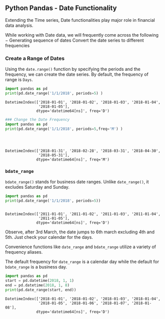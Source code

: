 
## Python Pandas - Date Functionality

Extending the Time series, Date functionalities play major role in financial data analysis. 

While working with Date data, we will frequently come across the following − Generating sequence of dates Convert the 
date series to different frequencies 


### Create a Range of Dates 

Using the ``date.range()`` function by specifying the periods and the frequency,
we can create the date series. By default, the frequency of range is ``Days``.


```python
import pandas as pd 
print(pd.date_range('1/1/2018', periods=5) )
```

    DatetimeIndex(['2018-01-01', '2018-01-02', '2018-01-03', '2018-01-04',
                   '2018-01-05'],
                  dtype='datetime64[ns]', freq='D')



```python
### Change the Date Frequency
import pandas as pd 
print(pd.date_range('1/1/2018', periods=5,freq='M') )


   
```

    DatetimeIndex(['2018-01-31', '2018-02-28', '2018-03-31', '2018-04-30',
                   '2018-05-31'],
                  dtype='datetime64[ns]', freq='M')


### ``bdate_range`` 

``bdate_range()`` stands for business date ranges. 
Unlike ``date_range()``, it excludes Saturday and Sunday. 



```python
import pandas as pd 
print(pd.date_range('1/1/2018', periods=5))
    
```

    DatetimeIndex(['2011-01-01', '2011-01-02', '2011-01-03', '2011-01-04',
                   '2011-01-05'],
                  dtype='datetime64[ns]', freq='D')


Observe, after 3rd March, the date jumps to 6th march excluding 4th and 5th. Just check your calendar for the days. 

Convenience functions like ``date_range`` and ``bdate_range`` utilize a variety of frequency aliases.
    

The default frequency for ``date_range`` is a calendar day while the default for ``bdate_range`` is a business day.



```python
import pandas as pd 
start = pd.datetime(2018, 1, 1) 
end = pd.datetime(2018, 1, 8) 
print(pd.date_range(start, end))


```

    DatetimeIndex(['2018-01-01', '2018-01-02', '2018-01-03', '2018-01-04',
                   '2018-01-05', '2018-01-06', '2018-01-07', '2018-01-08'],
                  dtype='datetime64[ns]', freq='D')

